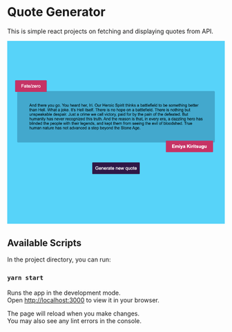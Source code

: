 # Quote Generator

This is simple react projects on fetching and displaying quotes from API.

![This is an image](/image-of-app.png)



## Available Scripts

In the project directory, you can run:
### `yarn start`

Runs the app in the development mode.\
Open [http://localhost:3000](http://localhost:3000) to view it in your browser.

The page will reload when you make changes.\
You may also see any lint errors in the console.
